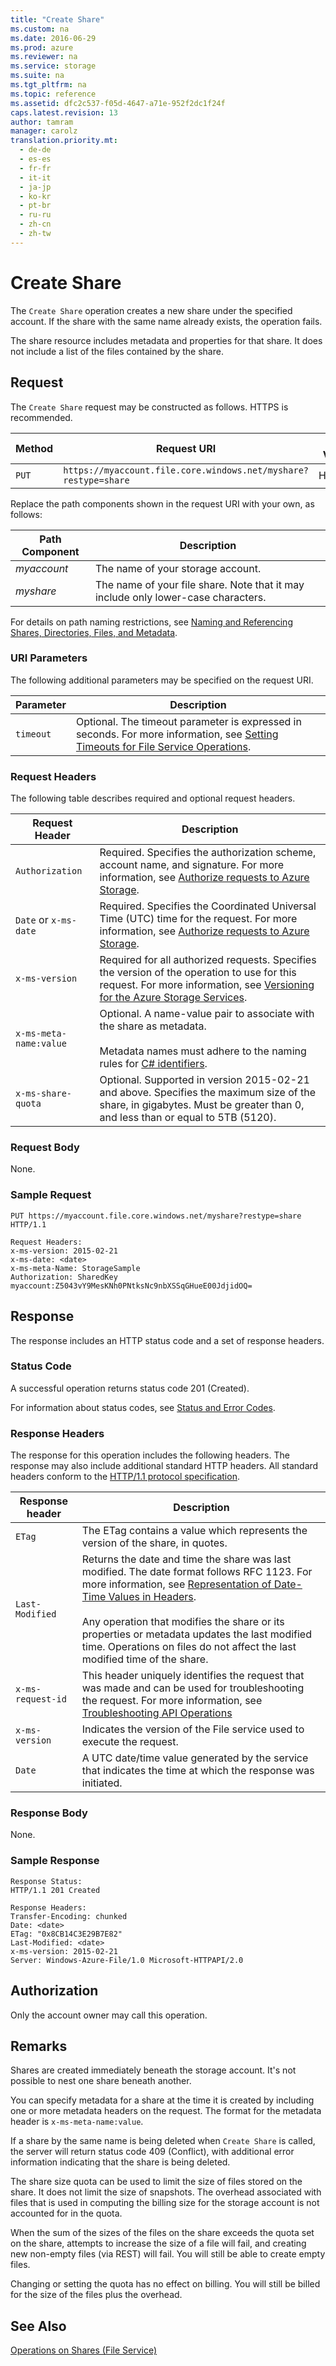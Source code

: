 ```yaml
---
title: "Create Share"
ms.custom: na
ms.date: 2016-06-29
ms.prod: azure
ms.reviewer: na
ms.service: storage
ms.suite: na
ms.tgt_pltfrm: na
ms.topic: reference
ms.assetid: dfc2c537-f05d-4647-a71e-952f2dc1f24f
caps.latest.revision: 13
author: tamram
manager: carolz
translation.priority.mt: 
  - de-de
  - es-es
  - fr-fr
  - it-it
  - ja-jp
  - ko-kr
  - pt-br
  - ru-ru
  - zh-cn
  - zh-tw
---
```

# Create Share
The `Create Share` operation creates a new share under the specified account. If the share with the same name already exists, the operation fails.  
  
 The share resource includes metadata and properties for that share. It does not include a list of the files contained by the share.  
  
## Request  
 The `Create Share` request may be constructed as follows. HTTPS is recommended.  
  
|Method|Request URI|HTTP Version|  
|------------|-----------------|------------------|  
|`PUT`|`https://myaccount.file.core.windows.net/myshare?restype=share`|HTTP/1.1|  
  
 Replace the path components shown in the request URI with your own, as follows:  
  
|Path Component|Description|  
|--------------------|-----------------|  
|*myaccount*|The name of your storage account.|  
|*myshare*|The name of your file share. Note that it may include only lower-case characters.|  
  
 For details on path naming restrictions, see [Naming and Referencing Shares, Directories, Files, and Metadata](Naming-and-Referencing-Shares--Directories--Files--and-Metadata.md).  
  
### URI Parameters  
 The following additional parameters may be specified on the request URI.  
  
|Parameter|Description|  
|---------------|-----------------|  
|`timeout`|Optional. The timeout parameter is expressed in seconds. For more information, see [Setting Timeouts for File Service Operations](Setting-Timeouts-for-File-Service-Operations.md).|  
  
### Request Headers  
 The following table describes required and optional request headers.  
  
|Request Header|Description|  
|--------------------|-----------------|  
|`Authorization`|Required. Specifies the authorization scheme, account name, and signature. For more information, see [Authorize requests to Azure Storage](authorize-requests-to-azure-storage.md).|  
|`Date` or `x-ms-date`|Required. Specifies the Coordinated Universal Time (UTC) time for the request. For more information, see [Authorize requests to Azure Storage](authorize-requests-to-azure-storage.md).|  
|`x-ms-version`|Required for all authorized requests. Specifies the version of the operation to use for this request. For more information, see [Versioning for the Azure Storage Services](Versioning-for-the-Azure-Storage-Services.md).|  
|`x-ms-meta-name:value`|Optional. A name-value pair to associate with the share as metadata.<br /><br /> Metadata names must adhere to the naming rules for [C# identifiers](https://docs.microsoft.com/dotnet/csharp/language-reference).|  
|`x-ms-share-quota`|Optional. Supported in version 2015-02-21 and above. Specifies the maximum size of the share, in gigabytes. Must be greater than 0, and less than or equal to 5TB (5120).|  
  
### Request Body  
 None.  
  
### Sample Request  
  
```  
PUT https://myaccount.file.core.windows.net/myshare?restype=share HTTP/1.1  
  
Request Headers:  
x-ms-version: 2015-02-21  
x-ms-date: <date>  
x-ms-meta-Name: StorageSample  
Authorization: SharedKey myaccount:Z5043vY9MesKNh0PNtksNc9nbXSSqGHueE00JdjidOQ=  
```  
  
## Response  
 The response includes an HTTP status code and a set of response headers.  
  
### Status Code  
 A successful operation returns status code 201 (Created).  
  
 For information about status codes, see [Status and Error Codes](Status-and-Error-Codes2.md).  
  
### Response Headers  
 The response for this operation includes the following headers. The response may also include additional standard HTTP headers. All standard headers conform to the [HTTP/1.1 protocol specification](http://go.microsoft.com/fwlink/?linkid=150478).  
  
|Response header|Description|  
|---------------------|-----------------|  
|`ETag`|The ETag contains a value which represents the version of the share, in quotes.|  
|`Last-Modified`|Returns the date and time the share was last modified. The date format follows RFC 1123. For more information, see [Representation of Date-Time Values in Headers](Representation-of-Date-Time-Values-in-Headers.md).<br /><br /> Any operation that modifies the share or its properties or metadata updates the last modified time. Operations on files do not affect the last modified time of the share.|  
|`x-ms-request-id`|This header uniquely identifies the request that was made and can be used for troubleshooting the request. For more information, see [Troubleshooting API Operations](Troubleshooting-API-Operations.md)|  
|`x-ms-version`|Indicates the version of the File service used to execute the request.|  
|`Date`|A UTC date/time value generated by the service that indicates the time at which the response was initiated.|  
  
### Response Body  
 None.  
  
### Sample Response  
  
```  
Response Status:  
HTTP/1.1 201 Created  
  
Response Headers:  
Transfer-Encoding: chunked  
Date: <date>  
ETag: "0x8CB14C3E29B7E82"  
Last-Modified: <date>  
x-ms-version: 2015-02-21  
Server: Windows-Azure-File/1.0 Microsoft-HTTPAPI/2.0  
```  
  
## Authorization  
 Only the account owner may call this operation.  
  
## Remarks  
 Shares are created immediately beneath the storage account. It's not possible to nest one share beneath another.  
  
 You can specify metadata for a share at the time it is created by including one or more metadata headers on the request. The format for the metadata header is `x-ms-meta-name:value`.  
  
 If a share by the same name is being deleted when `Create Share` is called, the server will return status code 409 (Conflict), with additional error information indicating that the share is being deleted.  
  
 The share size quota can be used to limit the size of files stored on the share.  It does not limit the size of snapshots.  The overhead associated with files that is used in computing the billing size for the storage account is not accounted for in the quota.  
  
 When the sum of the sizes of the files on the share exceeds the quota set on the share, attempts to increase the size of a file will fail, and creating new non-empty files (via REST) will fail. You will still be able to create empty files.  
  
 Changing or setting the quota has no effect on billing. You will still be billed for the size of the files plus the overhead.  
  
## See Also  
 [Operations on Shares (File Service)](Operations-on-Shares--File-Service-.md)
